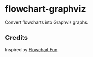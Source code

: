 # flowchart-graphviz

Convert flowcharts into Graphviz graphs.

## Credits

Inspired by [Flowchart Fun](https://github.com/tone-row/flowchart-fun).

